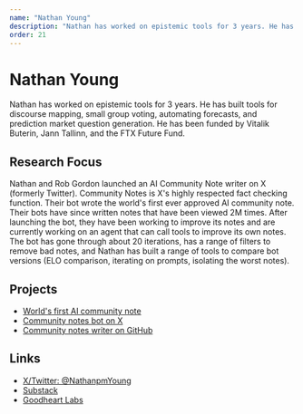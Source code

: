 ```yaml
---
name: "Nathan Young"
description: "Nathan has worked on epistemic tools for 3 years. He has built tools for discourse mapping, small group voting, automating forecasts, and prediction market question generation. He has been funded by Vitalik Buterin, Jann Tallinn, and the FTX Future Fund."
order: 21
---
```


# Nathan Young

Nathan has worked on epistemic tools for 3 years. He has built tools for discourse mapping, small group voting, automating forecasts, and prediction market question generation. He has been funded by Vitalik Buterin, Jann Tallinn, and the FTX Future Fund.

## Research Focus

Nathan and Rob Gordon launched an AI Community Note writer on X (formerly Twitter). Community Notes is X's highly respected fact checking function. Their bot wrote the world's first ever approved AI community note. Their bots have since written notes that have been viewed 2M times. After launching the bot, they have been working to improve its notes and are currently working on an agent that can call tools to improve its own notes. The bot has gone through about 20 iterations, has a range of filters to remove bad notes, and Nathan has built a range of tools to compare bot versions (ELO comparison, iterating on prompts, isolating the worst notes).

## Projects

- [World's first AI community note](https://nathanpmyoung.substack.com/p/worlds-first-ai-community-note)
- [Community notes bot on X](https://x.com/_jaybaxter_/status/1963244285664620947)
- [Community notes writer on GitHub](https://github.com/Goodheart-Labs/community-notes-writer)

## Links

- [X/Twitter: @NathanpmYoung](https://x.com/NathanpmYoung)
- [Substack](https://nathanpmyoung.substack.com/)
- [Goodheart Labs](https://goodheartlabs.com/)
